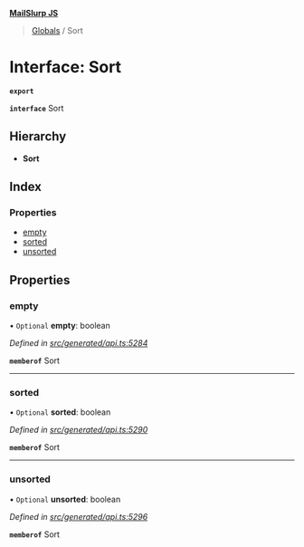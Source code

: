 **[MailSlurp JS](../README.md)**

> [Globals](../README.md) / Sort

# Interface: Sort

**`export`** 

**`interface`** Sort

## Hierarchy

* **Sort**

## Index

### Properties

* [empty](sort.md#empty)
* [sorted](sort.md#sorted)
* [unsorted](sort.md#unsorted)

## Properties

### empty

• `Optional` **empty**: boolean

*Defined in [src/generated/api.ts:5284](https://github.com/mailslurp/mailslurp-client/blob/3871a9e/src/generated/api.ts#L5284)*

**`memberof`** Sort

___

### sorted

• `Optional` **sorted**: boolean

*Defined in [src/generated/api.ts:5290](https://github.com/mailslurp/mailslurp-client/blob/3871a9e/src/generated/api.ts#L5290)*

**`memberof`** Sort

___

### unsorted

• `Optional` **unsorted**: boolean

*Defined in [src/generated/api.ts:5296](https://github.com/mailslurp/mailslurp-client/blob/3871a9e/src/generated/api.ts#L5296)*

**`memberof`** Sort
